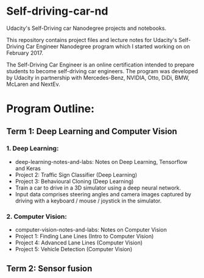 # Self-driving-car-nd
Udacity's Self-Driving car Nanodegree projects and notebooks.

This repository contains project files and lecture notes for Udacity's Self-Driving Car Engineer Nanodegree program which I started working on on February 2017.

The Self-Driving Car Engineer is an online certification intended to prepare students to become self-driving car engineers. The program was developed by Udacity in partnership with Mercedes-Benz, NVIDIA, Otto, DiDi, BMW, McLaren and NextEv.

# Program Outline:
## Term 1: Deep Learning and Computer Vision

### 1. Deep Learning:

* deep-learning-notes-and-labs: Notes on Deep Learning, Tensorflow and Keras
* Project 2: Traffic Sign Classifier (Deep Learning)
* Project 3: Behavioural Cloning (Deep Learning)
* Train a car to drive in a 3D simulator using a deep neural network.
* Input data comprises steering angles and camera images captured by driving with a keyboard / mouse / joystick in the simulator.

### 2. Computer Vision:
* computer-vision-notes-and-labs: Notes on Computer Vision
* Project 1: Finding Lane Lines (Intro to Computer Vision)
* Project 4: Advanced Lane Lines (Computer Vision)
* Project 5: Vehicle Detection (Computer Vision)

## Term 2: Sensor fusion

